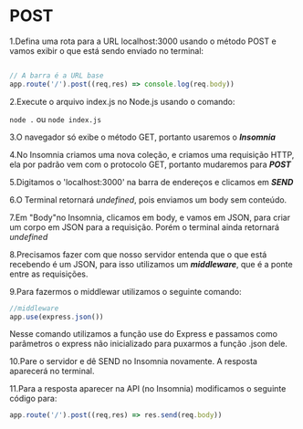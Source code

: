 # POST

1.Defina uma rota para a URL localhost:3000 usando o método POST e vamos exibir o que está sendo enviado no terminal:

```js

// A barra é a URL base
app.route('/').post((req,res) => console.log(req.body))

```

2.Execute o arquivo index.js no Node.js usando o comando:

`node .` ou `node index.js`

3.O navegador só exibe o método GET, portanto usaremos o ***Insomnia***

4.No Insomnia criamos uma nova coleção, e criamos uma requisição HTTP, ela por padrão vem com o protocolo GET, portanto mudaremos para ***POST***

5.Digitamos o 'localhost:3000' na barra de endereços e clicamos em ***SEND***

6.O Terminal retornará *undefined*, pois enviamos um body sem conteúdo.

7.Em "Body"no Insomnia, clicamos em body, e vamos em JSON, para criar um corpo em JSON para a requisição. Porém o terminal ainda retornará *undefined*

8.Precisamos fazer com que nosso servidor entenda que o que está recebendo é um JSON, para isso utilizamos um ***middleware***, que é a ponte entre as requisições.

9.Para fazermos o middlewar utilizamos o seguinte comando:

```js
//middleware
app.use(express.json())
```

Nesse comando utilizamos a função use do Express e passamos como parâmetros o express não inicializado para puxarmos a função .json dele.

10.Pare o servidor e dê SEND no Insomnia novamente. A resposta aparecerá no terminal.

11.Para a resposta aparecer na API (no Insomnia) modificamos o seguinte código para:

``` js
app.route('/').post((req,res) => res.send(req.body))
```
